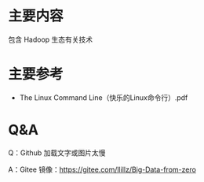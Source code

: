 # 主要内容
包含 Hadoop 生态有关技术

# 主要参考
- The Linux Command Line（快乐的Linux命令行）.pdf

# Q&A
Q：Github 加载文字或图片太慢

A：Gitee 镜像：https://gitee.com/llillz/Big-Data-from-zero

